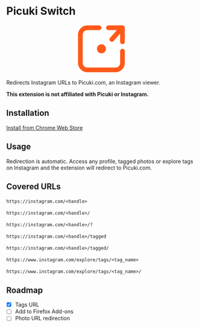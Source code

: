 # Picuki Switch

<p align="center">
    <img src="icons/icon128.png">
</p>

Redirects Instagram URLs to Picuki.com, an Instagram viewer.

**This extension is not affiliated with Picuki or Instagram.**

## Installation

[Install from Chrome Web Store](https://chrome.google.com/webstore/detail/picuki-switch/elmbjjhgiifenlhffpjcjfkjmilbbfki)

## Usage

Redirection is automatic. Access any profile, tagged photos or explore tags on Instagram and the extension will redirect to Picuki.com.

## Covered URLs

`https://instagram.com/<handle>`

`https://instagram.com/<handle>/`

`https://instagram.com/<handle>/?`

`https://instagram.com/<handle>/tagged`

`https://instagram.com/<handle>/tagged/`

`https://www.instagram.com/explore/tags/<tag_name>`

`https://www.instagram.com/explore/tags/<tag_name>/`

## Roadmap

- [x] Tags URL
- [ ] Add to Firefox Add-ons
- [ ] Photo URL redirection
